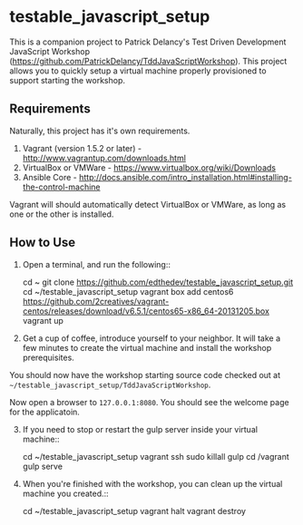 testable_javascript_setup
=========================

This is a companion project to Patrick Delancy's Test Driven Development JavaScript Workshop (https://github.com/PatrickDelancy/TddJavaScriptWorkshop). This project allows you to quickly setup a virtual machine properly provisioned to support starting the workshop.

Requirements
-------------
Naturally, this project has it's own requirements.

1. Vagrant (version 1.5.2 or later) - http://www.vagrantup.com/downloads.html
2. VirtualBox or VMWare - https://www.virtualbox.org/wiki/Downloads
3. Ansible Core - http://docs.ansible.com/intro_installation.html#installing-the-control-machine

Vagrant will should automatically detect VirtualBox or VMWare, as long as one or the other is installed.

How to Use
-----------

1. Open a terminal, and run the following::

	cd ~
	git clone https://github.com/edthedev/testable_javascript_setup.git
	cd ~/testable_javascript_setup
	vagrant box add centos6 https://github.com/2creatives/vagrant-centos/releases/download/v6.5.1/centos65-x86_64-20131205.box 
	vagrant up

2. Get a cup of coffee, introduce yourself to your neighbor. It will take a few minutes to create the virtual machine and install the workshop prerequisites.

You should now have the workshop starting source code checked out at `~/testable_javascript_setup/TddJavaScriptWorkshop`. 

Now open a browser to `127.0.0.1:8080`. You should see the welcome page for the applicatoin.

3. If you need to stop or restart the gulp server inside your virtual machine::

	cd ~/testable_javascript_setup
	vagrant ssh
	sudo killall gulp
	cd /vagrant
	gulp serve

4. When you're finished with the workshop, you can clean up the virtual machine you created.::

	cd ~/testable_javascript_setup
	vagrant halt
	vagrant destroy


